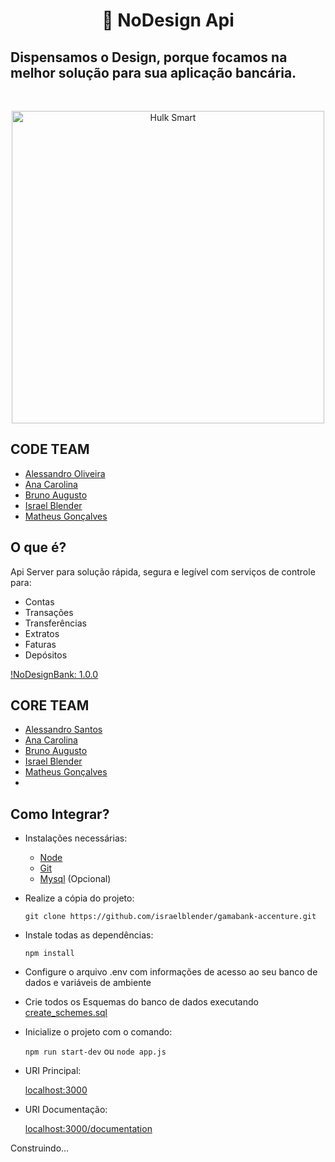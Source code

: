 <h1 align="center">🏦 NoDesign Api</h1>

## Dispensamos o Design, porque focamos na melhor solução para sua aplicação bancária.

<br>
<p align="center">
  <img width=500 heigth:500 src="https://miro.medium.com/max/700/1*_JJTknJYPxJPLNEEB3jh7Q.gif" alt="Hulk Smart"/>
</p>

## CODE TEAM
  - [Alessandro Oliveira](https://github.com/expertaoliveira)
  - [Ana Carolina](https://github.com/anacarolinacv)
  - [Bruno Augusto](https://github.com/BrunoAgst)
  - [Israel Blender](https://github.com/israelblender)
  - [Matheus Gonçalves](any)

## O que é?

Api Server para solução rápida, segura e legível com serviços de controle para:
* Contas
* Transações
* Transferências
* Extratos
* Faturas
* Depósitos

[!NoDesignBank: 1.0.0]()

##  CORE TEAM

   - [Alessandro Santos](https://github.com/expertaoliveira)
   - [Ana Carolina](https:https://github.com/anacarolinacv)
   - [Bruno Augusto](https://github.com/BrunoAgst)
   - [Israel Blender](https://github.com/israelblender) 
   - [Matheus Gonçalves](any)
   - 
## Como Integrar?
* Instalações necessárias:
  * [Node](https://nodejs.org/en/)
  * [Git](https://git-scm.com/downloads)
  * [Mysql](https://www.mysql.com/downloads/) (Opcional)

* Realize a cópia do projeto:

    ```git clone https://github.com/israelblender/gamabank-accenture.git```

* Instale todas as dependências:

    ```npm install```

* Configure o arquivo .env com informações de acesso ao seu banco de dados e variáveis de ambiente

* Crie todos os Esquemas do banco de dados executando [create_schemes.sql](https://github.com/israelblender/gamabank-accenture/blob/main/sql/create_schemes.sql)

* Inicialize o projeto com o comando:

    ```npm run start-dev``` ou ```node app.js```

* URI Principal:

    [localhost:3000](https://localhost:3000)

* URI Documentação:

    [localhost:3000/documentation](https://localhost:3000/documentation)
    
 

Construindo...

